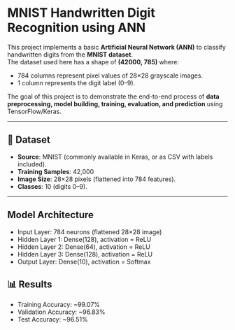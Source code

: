 # MNIST Handwritten Digit Recognition using ANN

This project implements a basic **Artificial Neural Network (ANN)** to classify handwritten digits from the **MNIST dataset**.  
The dataset used here has a shape of **(42000, 785)** where:  
- 784 columns represent pixel values of 28×28 grayscale images.  
- 1 column represents the digit label (0–9).  

The goal of this project is to demonstrate the end-to-end process of **data preprocessing, model building, training, evaluation, and prediction** using TensorFlow/Keras.

---

## 📂 Dataset
- **Source**: MNIST (commonly available in Keras, or as CSV with labels included).  
- **Training Samples**: 42,000  
- **Image Size**: 28×28 pixels (flattened into 784 features).  
- **Classes**: 10 (digits 0–9).  

---
## Model Architecture
- Input Layer: 784 neurons (flattened 28×28 image)
- Hidden Layer 1: Dense(128), activation = ReLU
- Hidden Layer 2: Dense(64), activation = ReLU
- Hidden Layer 3: Dense(128), activation = ReLU
- Output Layer: Dense(10), activation = Softmax

## 📊 Results
- Training Accuracy: ~99.07%
- Validation Accuracy: ~96.83%
- Test Accuracy: ~96.51%

